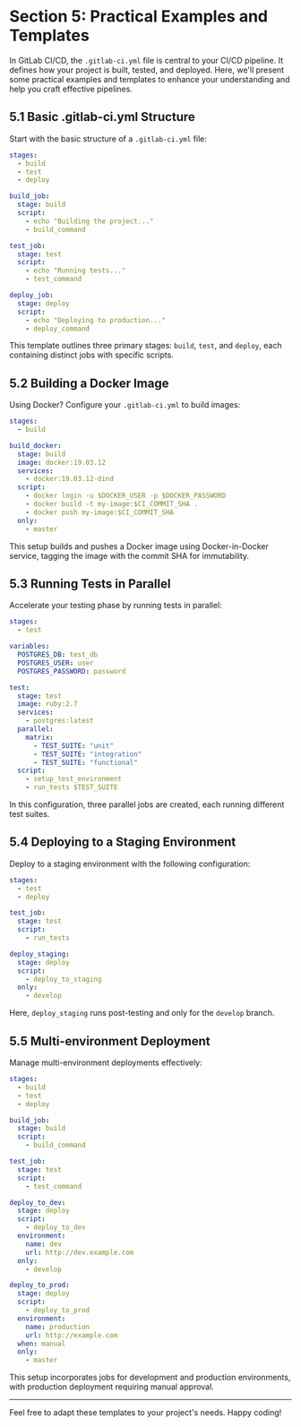 
# Section 5: Practical Examples and Templates

In GitLab CI/CD, the `.gitlab-ci.yml` file is central to your CI/CD pipeline. It defines how your project is built, tested, and deployed. Here, we'll present some practical examples and templates to enhance your understanding and help you craft effective pipelines.

## 5.1 Basic .gitlab-ci.yml Structure

Start with the basic structure of a `.gitlab-ci.yml` file:

```yaml
stages:
  - build
  - test
  - deploy

build_job:
  stage: build
  script:
    - echo "Building the project..."
    - build_command

test_job:
  stage: test
  script:
    - echo "Running tests..."
    - test_command

deploy_job:
  stage: deploy
  script:
    - echo "Deploying to production..."
    - deploy_command
```

This template outlines three primary stages: `build`, `test`, and `deploy`, each containing distinct jobs with specific scripts.

## 5.2 Building a Docker Image

Using Docker? Configure your `.gitlab-ci.yml` to build images:

```yaml
stages:
  - build

build_docker:
  stage: build
  image: docker:19.03.12
  services:
    - docker:19.03.12-dind
  script:
    - docker login -u $DOCKER_USER -p $DOCKER_PASSWORD
    - docker build -t my-image:$CI_COMMIT_SHA .
    - docker push my-image:$CI_COMMIT_SHA
  only:
    - master
```

This setup builds and pushes a Docker image using Docker-in-Docker service, tagging the image with the commit SHA for immutability.

## 5.3 Running Tests in Parallel

Accelerate your testing phase by running tests in parallel:

```yaml
stages:
  - test

variables:
  POSTGRES_DB: test_db
  POSTGRES_USER: user
  POSTGRES_PASSWORD: password

test:
  stage: test
  image: ruby:2.7
  services:
    - postgres:latest
  parallel:
    matrix:
      - TEST_SUITE: "unit"
      - TEST_SUITE: "integration"
      - TEST_SUITE: "functional"
  script:
    - setup_test_environment
    - run_tests $TEST_SUITE
```

In this configuration, three parallel jobs are created, each running different test suites.

## 5.4 Deploying to a Staging Environment

Deploy to a staging environment with the following configuration:

```yaml
stages:
  - test
  - deploy

test_job:
  stage: test
  script:
    - run_tests

deploy_staging:
  stage: deploy
  script:
    - deploy_to_staging
  only:
    - develop
```

Here, `deploy_staging` runs post-testing and only for the `develop` branch.

## 5.5 Multi-environment Deployment

Manage multi-environment deployments effectively:

```yaml
stages:
  - build
  - test
  - deploy

build_job:
  stage: build
  script:
    - build_command

test_job:
  stage: test
  script:
    - test_command

deploy_to_dev:
  stage: deploy
  script:
    - deploy_to_dev
  environment:
    name: dev
    url: http://dev.example.com
  only:
    - develop

deploy_to_prod:
  stage: deploy
  script:
    - deploy_to_prod
  environment:
    name: production
    url: http://example.com
  when: manual
  only:
    - master
```

This setup incorporates jobs for development and production environments, with production deployment requiring manual approval.

---

Feel free to adapt these templates to your project's needs. Happy coding!
